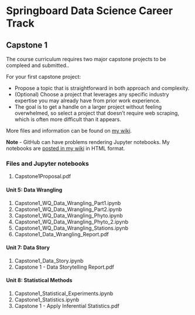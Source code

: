 # Springboard Data Science Career Track
## Capstone 1

The course curriculum requires two major capstone projects to be compleed and submitted.. 

For your first capstone project:
   * Propose a topic that is straightforward in both approach and complexity.
   * (Optional) Choose a project that leverages any specific industry expertise you may already have from prior work experience.
   * The goal is to get a handle on a larger project without feeling overwhelmed, so select a project that doesn’t require web scraping, which is often more difficult than it appears.

More files and information can be found on [my wiki](http://wiki.cfcl.com/Vicki/Datascience).

**Note** - GitHub can have problems rendering Jupyter notebooks. My notebooks are [posted in my wiki](http://wiki.cfcl.com/Vicki/Datascience/CapStone1) in HTML format.


### Files and Jupyter notebooks

   1. Capstone1Proposal.pdf
 
#### Unit 5: Data Wrangling

   1. Capstone1_WQ_Data_Wrangling_Part1.ipynb	
   2. Capstone1_WQ_Data_Wrangling_Part2.ipynb	
   3. Capstone1_WQ_Data_Wrangling_Phyto.ipynb
   4. Capstone1_WQ_Data_Wrangling_Phyto_2.ipynb
   5. Capstone1_WQ_Data_Wrangling_Stations.ipynb
   6. Capstone1_Data_Wrangling_Report.pdf

#### Unit 7: Data Story

   1. Capstone1_Data_Story.ipynb
   2. Capstone 1 - Data Storytelling Report.pdf

#### Unit 8: Statistical Methods

   1. Capstone1_Statistical_Experiments.ipynb
   2. Capstone1_Statistics.ipynb
   3. Capstone 1 - Apply Inferential Statistics.pdf

